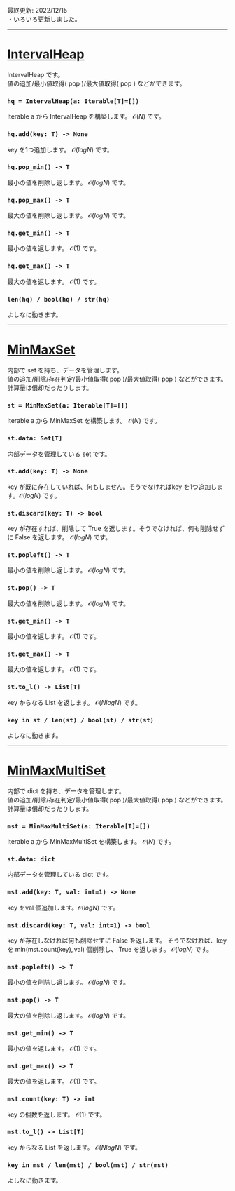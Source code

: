 最終更新: 2022/12/15  
・いろいろ更新しました。  

_____
# [IntervalHeap](https://github.com/titanium-22/Library/blob/main/Heap/IntervalHeap.py)

$\mathsf{IntervalHeap}$ です。  
値の追加/最小値取得( $\mathsf{pop}$ )/最大値取得( $\mathsf{pop}$ ) などができます。

### ```hq = IntervalHeap(a: Iterable[T]=[])```
$\mathsf{Iterable}$ $\mathsf{a}$ から $\mathsf{IntervalHeap}$ を構築します。 $\mathcal{O}(N)$ です。

### ```hq.add(key: T) -> None```
$\mathsf{key}$ を1つ追加します。 $\mathcal{O}(logN)$ です。

### ```hq.pop_min() -> T```
最小の値を削除し返します。 $\mathcal{O}(logN)$ です。

### ```hq.pop_max() -> T```
最大の値を削除し返します。 $\mathcal{O}(logN)$ です。

### ```hq.get_min() -> T```
最小の値を返します。 $\mathcal{O}(1)$ です。

### ```hq.get_max() -> T```
最大の値を返します。 $\mathcal{O}(1)$ です。

### ```len(hq) / bool(hq) / str(hq)```
よしなに動きます。

_____
# [MinMaxSet](https://github.com/titanium-22/Library/blob/main/Heap/MinMaxSet.py)

内部で $\mathsf{set}$ を持ち、データを管理します。  
値の追加/削除/存在判定/最小値取得( $\mathsf{pop}$ )/最大値取得( $\mathsf{pop}$ ) などができます。  
計算量は償却だったりします。

### ```st = MinMaxSet(a: Iterable[T]=[])```
$\mathsf{Iterable}$ $\mathsf{a}$ から $\mathsf{MinMaxSet}$ を構築します。 $\mathcal{O}(N)$ です。

### ```st.data: Set[T]```
内部データを管理している $\mathsf{set}$ です。

### ```st.add(key: T) -> None```
$\mathsf{key}$ が既に存在していれば、何もしません。そうでなければ$\mathsf{key}$ を1つ追加します。$\mathcal{O}(logN)$ です。

### ```st.discard(key: T) -> bool```
$\mathsf{key}$ が存在すれば、削除して $\mathsf{True}$ を返します。そうでなければ、何も削除せずに $\mathsf{False}$ を返します。 $\mathcal{O}(logN)$ です。

### ```st.popleft() -> T```
最小の値を削除し返します。 $\mathcal{O}(logN)$ です。

### ```st.pop() -> T```
最大の値を削除し返します。 $\mathcal{O}(logN)$ です。

### ```st.get_min() -> T```
最小の値を返します。 $\mathcal{O}(1)$ です。

### ```st.get_max() -> T```
最大の値を返します。 $\mathcal{O}(1)$ です。

### ```st.to_l() -> List[T]```
$\mathsf{key}$ からなる $\mathsf{List}$ を返します。 $\mathcal{O}(NlogN)$ です。

### ```key in st / len(st) / bool(st) / str(st)```
よしなに動きます。


_____
# [MinMaxMultiSet](https://github.com/titanium-22/Library/blob/main/Heap/MinMaxMultiSet.py)

内部で $\mathsf{dict}$ を持ち、データを管理します。  
値の追加/削除/存在判定/最小値取得( $\mathsf{pop}$ )/最大値取得( $\mathsf{pop}$ ) などができます。  
計算量は償却だったりします。

### ```mst = MinMaxMultiSet(a: Iterable[T]=[])```
$\mathsf{Iterable}$ $\mathsf{a}$ から $\mathsf{MinMaxMultiSet}$ を構築します。 $\mathcal{O}(N)$ です。

### ```st.data: dict```
内部データを管理している $\mathsf{dict}$ です。

### ```mst.add(key: T, val: int=1) -> None```
$\mathsf{key}$ を$\mathsf{val}$ 個追加します。$\mathcal{O}(logN)$ です。

### ```mst.discard(key: T, val: int=1) -> bool```
$\mathsf{key}$ が存在しなければ何も削除せずに $\mathsf{False}$ を返します。
そうでなければ、$\mathsf{key}$ を $\mathsf{min(mst.count(key), val)}$ 個削除し、 $\mathsf{True}$ を返します。 $\mathcal{O}(logN)$ です。

### ```mst.popleft() -> T```
最小の値を削除し返します。 $\mathcal{O}(logN)$ です。

### ```mst.pop() -> T```
最大の値を削除し返します。 $\mathcal{O}(logN)$ です。

### ```mst.get_min() -> T```
最小の値を返します。 $\mathcal{O}(1)$ です。

### ```mst.get_max() -> T```
最大の値を返します。 $\mathcal{O}(1)$ です。

### ```mst.count(key: T) -> int```
$\mathsf{key}$ の個数を返します。 $\mathcal{O}(1)$ です。

### ```mst.to_l() -> List[T]```
$\mathsf{key}$ からなる $\mathsf{List}$ を返します。 $\mathcal{O}(NlogN)$ です。

### ```key in mst / len(mst) / bool(mst) / str(mst)```
よしなに動きます。
